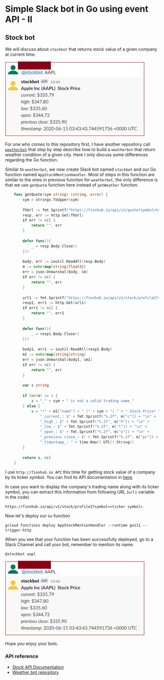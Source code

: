 # Simple Slack bot in Go using event API - II
## Stock bot

We will discuss about `stockbot` that returns stock value of a given company at current time.

![stockBot image](docs/image/stockbot.png)  

 For one who comes to this repository first, I have another repository call [`weatherbot`](https://github.com/Tracey7d4/weatherbot) 
 that step by step describe how to build a `weatherbot` that return weather condition of a given city.
Here I only discuss some differences regarding the Go function.

   Similar to `weatherbot`,   we now create Slack bot named `stockbot` and our Go function named `AppStockMentionHandler`.
  Most of steps in this function are similar to the ones in previous function for `weatherbot`,
   the only difference is that we use `getQuote` function here  instead of `getWeather` function. 

```go
    func getQuote(sym string) (string, error) {
    	sym = strings.ToUpper(sym)
    
    	fhUrl := fmt.Sprintf("https://finnhub.io/api/v1/quote?symbol=%s", sym)
    	resp, err := http.Get(fhUrl)
    	if err != nil {
    		return "", err
    	}
    
    	defer func(){
    		_ = resp.Body.Close()
    	}()
    
    	body, err := ioutil.ReadAll(resp.Body)
    	m := make(map[string]float32)
    	err = json.Unmarshal(body, &m)
    	if err != nil {
    		return "", err
    	}
    
    	url1 := fmt.Sprintf("https://finnhub.io/api/v1/stock/profile2?symbol=%s", sym)
    	resp1, err1 := http.Get(url1)
    	if err1 != nil {
    		return "", err1
    	}
    
    	defer func(){
    		_ = resp1.Body.Close()
    	}()
    
    	body1, err1 := ioutil.ReadAll(resp1.Body)
    	m1 := make(map[string]string)
    	err = json.Unmarshal(body1, &m1)
    	if err != nil {
    		return "", err
    	}
    
    	var s string
    
    	if len(m) == 1 {
    		s = "_" + sym + " is not a valid trading name_"
    	} else {
    		s = "*" + m1["name"] + " (" + sym + ") " + " Stock Price* \n" +
    			"_current_: $" + fmt.Sprintf("%.2f", m["c"]) + "\n" +
    			"_high_: $" + fmt.Sprintf("%.2f", m["h"]) + "\n" +
    			"_low_: $" + fmt.Sprintf("%.2f", m["l"]) + "\n" +
    			"_open_: $" + fmt.Sprintf("%.2f", m["o"]) + "\n" +
    			"_previous close_: $" + fmt.Sprintf("%.2f", m["pc"]) + "\n" +
    			"_timestamp_: " + time.Now().UTC().String()
    	}
    
    	return s, nil
    }
```
  
  I use `http://finnhub.io API` this time for getting stock value of a company by its ticker symbol. You can find
  its API documentation in [here](https://finnhub.io/docs/api).
  
  In case you want to display the company's trading name along with its ticker symbol,
  you can extract this information from following URL (`url1` variable in the code)
  
   ```shell script
   https://finnhub.io/api/v1/stock/profile2?symbol=<ticker symbol>
   ```
   
   Now let's deploy our `Go` function
   
   ```shell script
   gcloud functions deploy AppStockMentionHandler --runtime go111 --trigger-http
   ```
   When you see that your function has been successfully deployed, go to a Slack Channel and call your bot, remember to
   mention its name.
   
   ```shell script
   @stockbot aapl
   ```  
   ![stockBot image](docs/image/stockbot.png)
   
   
   Hope you enjoy your bots.

### API reference
* [Stock API Documentation](https://finnhub.io/docs/api)
* [Weather bot repository](https://github.com/Tracey7d4/weatherbot)